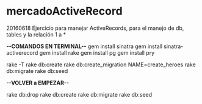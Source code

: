 # mercadoActiveRecord
20160618 Ejercicio para manejar ActiveRecords, para el manejo de db, tables y la relación 1 a *

**--COMANDOS EN TERMINAL--**
gem install sinatra
gem install sinatra-activerecord
gem install rake
gem install pg
gem install pry

rake -T 
rake db:create
rake db:create_migration NAME=create_heroes
rake db:migrate
rake db:seed

**--VOLVER a EMPEZAR--**

rake db:drop
rake db:create
rake db:migrate
rake db:seed

